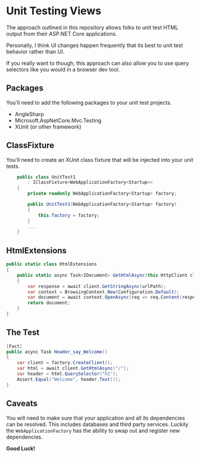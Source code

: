 # Unit Testing Views

The approach outlined in this repository allows folks to unit test HTML output from their ASP.NET Core applications.

Personally, I think UI changes happen frequently that its best to unit test behavior rather than UI. 

If you really want to though, this approach can also allow you to use query selectors like you would in a browser dev tool.

## Packages

You'll need to add the following packages to your unit test projects.

- AngleSharp
- Microsoft.AspNetCore.Mvc.Testing
- XUnit (or other framework)

## ClassFixture

You'll need to create an XUnit class fixture that will be injected into your unit tests.

```c#
    public class UnitTest1
        : IClassFixture<WebApplicationFactory<Startup>>
    {
        private readonly WebApplicationFactory<Startup> factory;

        public UnitTest1(WebApplicationFactory<Startup> factory)
        {
            this.factory = factory;
        }
        ...
    }
```

## HtmlExtensions

```c#
public static class HtmlExtensions
{
    public static async Task<IDocument> GetHtmlAsync(this HttpClient client, string urlPath )
    {
        var response = await client.GetStringAsync(urlPath);
        var context = BrowsingContext.New(Configuration.Default);
        var document = await context.OpenAsync(req => req.Content(response));
        return document;
    }
}
```

## The Test

```c#
[Fact]
public async Task Header_say_Welcome()
{
    var client = factory.CreateClient();
    var html = await client.GetHtmlAsync("/");
    var header = html.QuerySelector("h1");
    Assert.Equal("Welcome", header.Text());
}
```

## Caveats

You will need to make sure that your application and all its dependencies can be resolved. This includes databases and third party services. Luckily the `WebApplicationFactory` has the ability to swap out and register new dependencies.

**Good Luck!**
